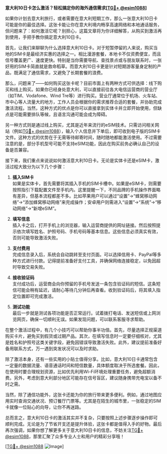 **意大利10日卡怎么激活？轻松搞定你的海外通信需求[[TG💪+ @esim1088](https://t.me/s/esim1088)]**

如果你计划去意大利旅行，或者需要在意大利短期工作，那么一张意大利10日卡可能是你的最佳选择。这张卡能让你在意大利境内畅享高速网络和本地通话服务，但问题来了：如何激活它呢？别担心，这篇文章将为你详细解答，从购买到激活再到使用，手把手教你搞定意大利10日卡。

首先，让我们来聊聊为什么选择意大利10日卡。对于短暂停留的人来说，购买当地的SIM卡是最经济实惠的选择之一。相比漫游套餐，本地卡不仅资费便宜，而且信号覆盖更广、速度更快。特别是当你需要导航、查找景点或与朋友联系时，一张好用的SIM卡简直就是救命稻草。而意大利10日卡更是针对短期游客量身定制的产品，既满足了通信需求，又避免了长期套餐的浪费。

那么，问题来了——如何购买这张卡呢？目前市面上有两种方式可供选择：线下购买和线上购买。如果你已经身处意大利，可以直接前往各大电信运营商的营业厅（如TIM、Vodafone、Wind Tre等）进行购买。营业厅通常位于机场、火车站、市中心等人流量大的地方，工作人员会根据你的需求推荐合适的套餐，并协助完成激活流程。当然，这种方式的优点是你可以直接拿到实体卡并立即开始使用，但缺点是可能需要排队等候，且语言沟通可能会成为障碍。

另一种方式则是通过线上购买，尤其是近年来流行的eSIM技术。只需访问相关网站（例如[TG💪+ @esim1088](https://t.me/s/esim1088)），输入个人信息并下单后，即可收到电子版的SIM卡文件。这种方式的优势在于无需等待邮寄时间，随时随地都能激活使用。不过需要注意的是，部分手机型号可能不支持eSIM功能，因此在购买前务必确认自己的设备是否兼容。

接下来，我们重点来说说如何激活意大利10日卡。无论是实体卡还是eSIM卡，激活过程大致分为以下几个步骤：

1. **插入SIM卡**  
   如果是实体卡，首先需要将其插入手机的SIM卡槽中。如果是eSIM卡，则需要按照指引下载配置文件至手机内。这里提醒一下，不同品牌的手机操作界面略有差异，但基本流程都差不多。比如苹果用户可以通过“设置”->“蜂窝移动网络”->“添加蜂窝移动网络”来完成操作；安卓用户则需进入“设置”->“系统”->“移动网络”->“新增eSIM”。

2. **填写信息**  
   插入卡之后，打开手机上的浏览器，输入运营商提供的网址链接。然后按照提示依次填写姓名、护照号码、手机号码等基本信息。这些信息必须真实有效，否则可能导致激活失败。

3. **支付费用**  
   完成信息录入后，系统会自动跳转至支付页面。可以选择信用卡、PayPal等多种方式进行付款。记得提前准备好支付工具，并确保网络连接稳定，以免因超时导致交易失败。

4. **接收验证码**  
   支付成功后，运营商会向你预留的手机号发送一条包含验证码的短信。这条短信可能会稍有延迟，请耐心等待几分钟后再查看。收到验证码后，将其填入指定位置即可完成激活。

5. **测试功能**  
   最后一步就是测试各项功能是否正常运行。试着拨打电话、发送短信或上网浏览网页，确保一切顺利无误。如果发现问题，可以联系客服寻求帮助。

在整个激活过程中，有几个小技巧可以帮助你事半功倍。首先，尽量选择正规渠道购买卡片，避免买到假货或过期产品。其次，在填写信息时一定要仔细核对，尤其是姓名和护照号这类关键字段，避免因错误导致激活失败。此外，建议提前准备好备用联系方式，万一遇到突发状况可以及时求助。

除了激活本身，还有一些实用的小贴士值得分享。比如，意大利10日卡通常包含一定量的数据流量、语音通话时间和短信数量，具体额度取决于所选套餐。因此，在使用时要合理规划资源，比如优先利用Wi-Fi环境处理重要任务，避免超额消费。另外，考虑到意大利部分地区可能存在信号盲区，建议随身携带充电宝以备不时之需。

当然，除了通信功能外，这张卡还能为你的旅行带来更多便利。例如，通过地图应用实时查询交通状况、预订餐厅门票等。尤其是在陌生的城市里，一张稳定的SIM卡就像一位贴心的向导，让你不再迷路。

总而言之，意大利10日卡的激活其实并不复杂，只要按照上述步骤逐步操作即可顺利完成。无论是为了节省开支还是提升体验，这张卡都是值得入手的好物。最后再次强调，如果你想了解更多关于意大利10日卡的信息，不妨关注[TG💪+ @esim1088](https://t.me/s/esim1088)，那里汇聚了众多专业人士和用户的精彩分享哦！

[[TG💪+ @esim1088](https://t.me/s/esim1088) ![Image](https://i.postimg.cc/4NQfJmqS/Snipaste-2025-05-13-00-14-12.png)]